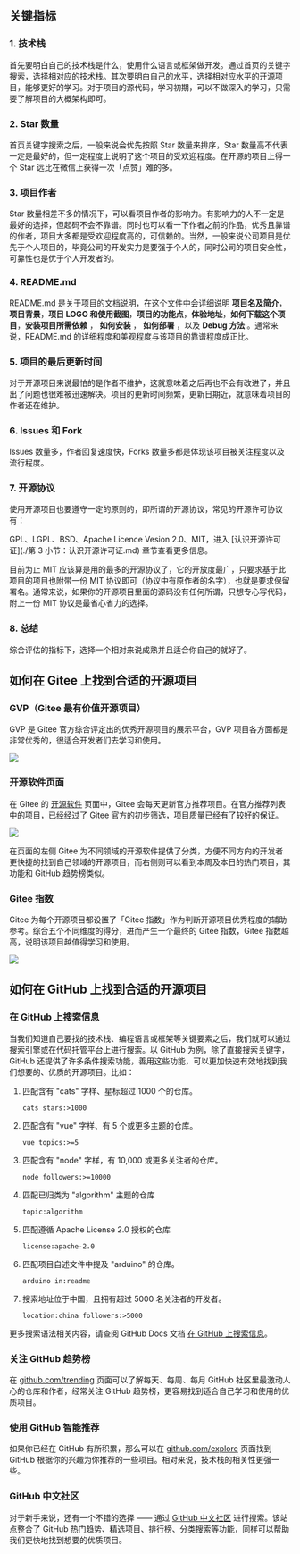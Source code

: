 
## 关键指标

### 1. 技术栈

首先要明白自己的技术栈是什么，使用什么语言或框架做开发。通过首页的关键字搜索，选择相对应的技术栈。其次要明白自己的水平，选择相对应水平的开源项目，能够更好的学习。对于项目的源代码，学习初期，可以不做深入的学习，只需要了解项目的大概架构即可。

### 2. Star 数量

首页关键字搜索之后，一般来说会优先按照 Star 数量来排序，Star 数量高不代表一定是最好的，但一定程度上说明了这个项目的受欢迎程度。在开源的项目上得一个 Star 远比在微信上获得一次「点赞」难的多。

### 3. 项目作者

Star 数量相差不多的情况下，可以看项目作者的影响力。有影响力的人不一定是最好的选择，但起码不会不靠谱。同时也可以看一下作者之前的作品，优秀且靠谱的作者，项目大多都是受欢迎程度高的，可信赖的。当然，一般来说公司项目是优先于个人项目的，毕竟公司的开发实力是要强于个人的，同时公司的项目安全性，可靠性也是优于个人开发者的。

### 4. README.md

README.md 是关于项目的文档说明，在这个文件中会详细说明 **项目名及简介**，**项目背景**，**项目 LOGO 和使用截图**，**项目的功能点**，**体验地址**，**如何下载这个项目**，**安装项目所需依赖** ， **如何安装** ， **如何部署** ，以及 **Debug 方法** 。通常来说，README.md 的详细程度和美观程度与该项目的靠谱程度成正比。

### 5. 项目的最后更新时间

对于开源项目来说最怕的是作者不维护，这就意味着之后再也不会有改进了，并且出了问题也很难被迅速解决。项目的更新时间频繁，更新日期近，就意味着项目的作者还在维护。

### 6. Issues 和 Fork

Issues 数量多，作者回复速度快，Forks 数量多都是体现该项目被关注程度以及流行程度。

### 7. 开源协议

使用开源项目也要遵守一定的原则的，即所谓的开源协议，常见的开源许可协议有：

GPL、LGPL、BSD、Apache Licence Vesion 2.0、MIT，进入 [认识开源许可证](./第 3 小节：认识开源许可证.md) 章节查看更多信息。

目前为止 MIT 应该算是用的最多的开源协议了，它的开放度最广，只要求基于此项目的项目也附带一份 MIT 协议即可（协议中有原作者的名字），也就是要求保留署名。通常来说，如果你的开源项目里面的源码没有任何所谓，只想专心写代码，附上一份 MIT 协议是最省心省力的选择。

### 8. 总结

综合评估的指标下，选择一个相对来说成熟并且适合你自己的就好了。

## 如何在 Gitee 上找到合适的开源项目

### GVP（Gitee 最有价值开源项目）
GVP 是 Gitee 官方综合评定出的优秀开源项目的展示平台，GVP 项目各方面都是非常优秀的，很适合开发者们去学习和使用。

![](https://images.gitee.com/uploads/images/2021/0104/104325_a52fecd7_5694891.png)

### 开源软件页面

在 Gitee 的 [开源软件](https://gitee.com/explore) 页面中，Gitee 会每天更新官方推荐项目。在官方推荐列表中的项目，已经经过了 Gitee 官方的初步筛选，项目质量已经有了较好的保证。

![](https://images.gitee.com/uploads/images/2021/0104/102300_01aed884_5694891.png)

在页面的左侧 Gitee 为不同领域的开源软件提供了分类，方便不同方向的开发者更快捷的找到自己领域的开源项目，而右侧则可以看到本周及本日的热门项目，其功能和 GitHub 趋势榜类似。

### Gitee 指数
Gitee 为每个开源项目都设置了「Gitee 指数」作为判断开源项目优秀程度的辅助参考。综合五个不同维度的得分，进而产生一个最终的 Gitee 指数，Gitee 指数越高，说明该项目越值得学习和使用。

![](https://images.gitee.com/uploads/images/2021/0104/104817_073e4ef5_5694891.png)  




## 如何在 GitHub 上找到合适的开源项目

### 在 GitHub 上搜索信息

当我们知道自己要找的技术栈、编程语言或框架等关键要素之后，我们就可以通过搜索引擎或在代码托管平台上进行搜索。以 GitHub 为例，除了直接搜索关键字，GitHub 还提供了许多条件搜索功能，善用这些功能，可以更加快速有效地找到我们想要的、优质的开源项目。比如：

1. 匹配含有 "cats" 字样、星标超过 1000 个的仓库。

    ```
    cats stars:>1000
    ```

2. 匹配含有 "vue" 字样、有 5 个或更多主题的仓库。

    ```
    vue topics:>=5
    ```

3. 匹配含有 "node" 字样，有 10,000 或更多关注者的仓库。

    ```
    node followers:>=10000
    ```

4. 匹配已归类为 "algorithm" 主题的仓库

    ```
    topic:algorithm
    ```

5. 匹配遵循 Apache License 2.0 授权的仓库

    ```
    license:apache-2.0
    ```

6. 匹配项目自述文件中提及 "arduino" 的仓库。

    ```
    arduino in:readme
    ```

7. 搜索地址位于中国，且拥有超过 5000 名关注者的开发者。

    ```
    location:china followers:>5000
    ```

更多搜索语法相关内容，请查阅 GitHub Docs 文档 [在 GitHub 上搜索信息](https://docs.github.com/cn/free-pro-team@latest/github/searching-for-information-on-github)。


### 关注 GitHub 趋势榜

在 [github.com/trending](https://github.com/trending) 页面可以了解每天、每周、每月 GitHub 社区里最激动人心的仓库和作者，经常关注 GitHub 趋势榜，更容易找到适合自己学习和使用的优质项目。

### 使用 GitHub 智能推荐

如果你已经在 GitHub 有所积累，那么可以在 [github.com/explore](https://github.com/explore) 页面找到 GitHub 根据你的兴趣为你推荐的一些项目。相对来说，技术栈的相关性更强一些。

### GitHub 中文社区

对于新手来说，还有一个不错的选择 —— 通过 [GitHub 中文社区](https://www.githubs.cn/) 进行搜索。该站点整合了 GitHub 热门趋势、精选项目、排行榜、分类搜索等功能，同样可以帮助我们更快地找到想要的优质项目。



